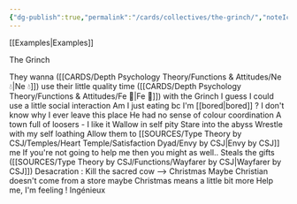 ```yaml
---
{"dg-publish":true,"permalink":"/cards/collectives/the-grinch/","noteIcon":"","created":"2022-12-13T22:16:55.816+01:00","updated":"2023-04-08T10:59:04.762+02:00"}
---
```



[[Examples\|Examples]]

The Grinch 

They wanna ([[CARDS/Depth Psychology Theory/Functions & Attitudes/Ne 💧\|Ne 💧]]) use their little quality time ([[CARDS/Depth Psychology Theory/Functions & Attitudes/Fe 💉\|Fe 💉]]) with the Grinch 
I guess I could use a little social interaction 
Am I just eating bc I'm [[bored\|bored]] ? 
I don't know why I ever leave this place 
He had no sense of colour coordination
A town full of loosers - I like it 
Wallow in self pity
Stare into the abyss 
Wrestle with my self loathing 
Allow them to [[SOURCES/Type Theory by CSJ/Temples/Heart Temple/Satisfaction Dyad/Envy by CSJ\|Envy by CSJ]] me 
If you're not going to help me then you might as well..
Steals the gifts ([[SOURCES/Type Theory by CSJ/Functions/Wayfarer by CSJ\|Wayfarer by CSJ]])
Desacration : Kill the sacred cow --> Christmas 
Maybe Christian doesn't come from a store maybe Christmas means a little bit more
Help me, I'm feeling ! 
Ingénieux